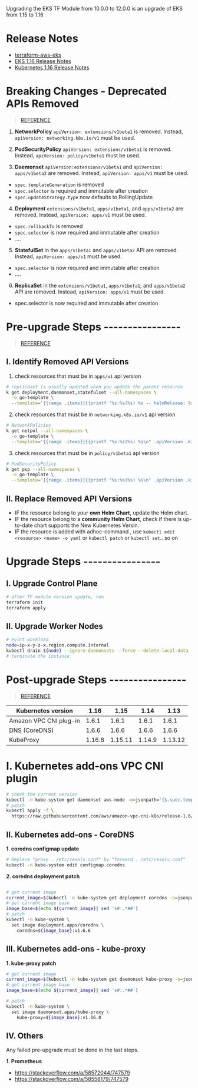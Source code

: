 Upgrading  the EKS TF Module from 10.0.0 to 12.0.0 is an  upgrade of EKS from 1.15 to 1.16


# Release Notes

- [terraform-aws-eks][1]
- [EKS 1.16 Release Notes][2]
- [Kubernetes 1.16 Release  Notes][3]

# Breaking Changes - Deprecated APIs Removed

>  [REFERENCE][4]

1. **NetworkPolicy** `apiVersion: extensions/v1beta1` is removed.
Instead, `apiVersion: networking.k8s.io/v1` must be used.

2. **PodSecurityPolicy** `apiVersion: extensions/v1beta1` is removed. 
Instead, `apiVersion: policy/v1beta1` must be used.

3. **Daemonset** `apiVersion:extensions/v1beta1` and `apiVersion: apps/v1beta2` are removed.
Instead, `apiVersion: apps/v1` must be used.
* `spec.templateGeneration` is removed
* `spec.selector` is required and immutable after creation
* `spec.updateStrategy.type` now defaults to RollingUpdate 

4. **Deployment** `extensions/v1beta1`, `apps/v1beta1`, and `apps/v1beta2` are removed.
Instead, `apiVersion: apps/v1` must be used.
* `spec.rollbackTo` is removed
* `spec.selector` is now required and immutable after creation
* ....

5. **StatefulSet** in the `apps/v1beta1` and `apps/v1beta2` API are removed.
Instead, `apiVersion: apps/v1` must be used.
* `spec.selector` is now required and immutable after creation
* ....

6. **ReplicaSet** in the `extensions/v1beta1`, `apps/v1beta1`, and `apps/v1beta2` API are removed.
Instead, `apiVersion: apps/v1` must be used.
* spec.selector is now required and immutable after creation






# Pre-upgrade Steps ----------------
>  [REFERENCE][5]

## I. Identify Removed API Versions
1. check resources that must be in `apps/v1` api version

```sh
# replicaset is usually updated when you update the parent resource
k get deployment,daemonset,statefulset --all-namespaces \
  -o go-template \
  --template='{{range .items}}{{printf "%s:%s(%s) %s -- helmRelease: %s\n" .apiVersion .kind .metadata.namespace .metadata.name .metadata.labels.release }}{{end}}'
```


2. check resources that must be in `networking.k8s.io/v1` api version

```sh
# NetworkPolicies
k get netpol --all-namespaces \
  -o go-template \
  --template='{{range .items}}{{printf "%s:%s(%s) %s\n" .apiVersion .kind .metadata.namespace .metadata.name }}{{end}}'
```


3. check resources that must be in `policy/v1beta1` api version

```sh
# PodSecurityPolicy
k get psp --all-namespaces \
  -o go-template \
  --template='{{range .items}}{{printf "%s:%s(%s) %s\n" .apiVersion .kind .metadata.namespace .metadata.name }}{{end}}'
```

## II. Replace Removed API Versions

- IF the resource belong to your **own Helm Chart**, update the Helm chart.
- IF the resource belong to a **community Helm Chart**, check if there is up-to-date chart supports the New Kubernetes Versin.
- IF the resource is added with adhoc-command , use `kubectl edit <resource> <name> -o yaml` or `kubectl patch` or `kubectl set`.. so on

# Upgrade Steps ----------------

## I. Upgrade Control Plane
```sh
# after TF module version update, run
terraform init
terraform apply
```
## II. Upgrade Worker Nodes

```sh
# evict workload
node=ip-x-y-z-x.region.compute.internal
kubectl drain ${node} --ignore-daemonsets --force --delete-local-data
# terminate the instance

```


# Post-upgrade Steps ----------------
>  [REFERENCE][5]

| Kubernetes version      | 1\.16    | 1\.15     | 1\.14    | 1\.13     |
|-------------------------|----------|-----------|----------|-----------|
| Amazon VPC CNI plug\-in | 1\.6\.1  | 1\.6\.1   | 1\.6\.1  | 1\.6\.1   |
| DNS \(CoreDNS\)         | 1\.6\.6  | 1\.6\.6   | 1\.6\.6  | 1\.6\.6   |
| KubeProxy               | 1\.16\.8 | 1\.15\.11 | 1\.14\.9 | 1\.13\.12 |

#  I. Kubernetes add-ons VPC CNI plugin

```sh
# check the current version
kubectl -n kube-system get daemonset aws-node -o=jsonpath='{$.spec.template.spec.containers[:1].image}'
# patch
kubectl apply -f \
  https://raw.githubusercontent.com/aws/amazon-vpc-cni-k8s/release-1.6/config/v1.6/aws-k8s-cni.yaml

```


## II. Kubernetes add-ons - CoreDNS 

**1. coredns configmap update**

```sh
# Replace "proxy . /etc/resolv.conf" by "forward . /etc/resolv.conf"
kubectl -n kube-system edit configmap coredns
```

**2. coredns deployment patch**

```sh

# get current image
current_image=$(kubectl -n kube-system get deployment coredns -o=jsonpath='{$.spec.template.spec.containers[:1].image}')
# get current image base
image_base=$(echo ${current_image}| sed 's#:.*##')
# patch
kubectl -n kube-system \
  set image deployment.apps/coredns \
    coredns=${image_base}:v1.6.6
```

## III. Kubernetes add-ons - kube-proxy 

**1. kube-proxy patch**

```sh
# get current image
current_image=$(kubectl -n kube-system get daemonset kube-proxy -o=jsonpath='{$.spec.template.spec.containers[:1].image}')
# get current image base
image_base=$(echo ${current_image}| sed 's#:.*##')

# patch
kubectl -n kube-system \
  set image daemonset.apps/kube-proxy \
    kube-proxy=${image_base}:v1.16.8
```

## IV. Others

Any failed pre-upgrade must be done in the last steps.

**1. Prometheus**

- https://stackoverflow.com/a/58572044/747579
- https://stackoverflow.com/a/58558179/747579







[1]: https://github.com/terraform-aws-modules/terraform-aws-eks/releases/tag/v12.0.0
[2]: https://docs.aws.amazon.com/eks/latest/userguide/kubernetes-versions.html#kubernetes-1.16
[3]: https://kubernetes.io/blog/2019/09/18/kubernetes-1-16-release-announcement/
[4]: https://kubernetes.io/blog/2019/07/18/api-deprecations-in-1-16/

[5]: https://docs.aws.amazon.com/eks/latest/userguide/update-cluster.html